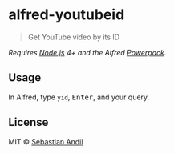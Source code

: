 # alfred-youtubeid

> Get YouTube video by its ID

<!--
## Install

```
$ npm install --global alfred-youtubeid
``` -->

*Requires [Node.js](https://nodejs.org) 4+ and the Alfred [Powerpack](https://www.alfredapp.com/powerpack/).*


## Usage

In Alfred, type `yid`, <kbd>Enter</kbd>, and your query.


## License

MIT © [Sebastian Andil](https://twitter.com/selrond)
